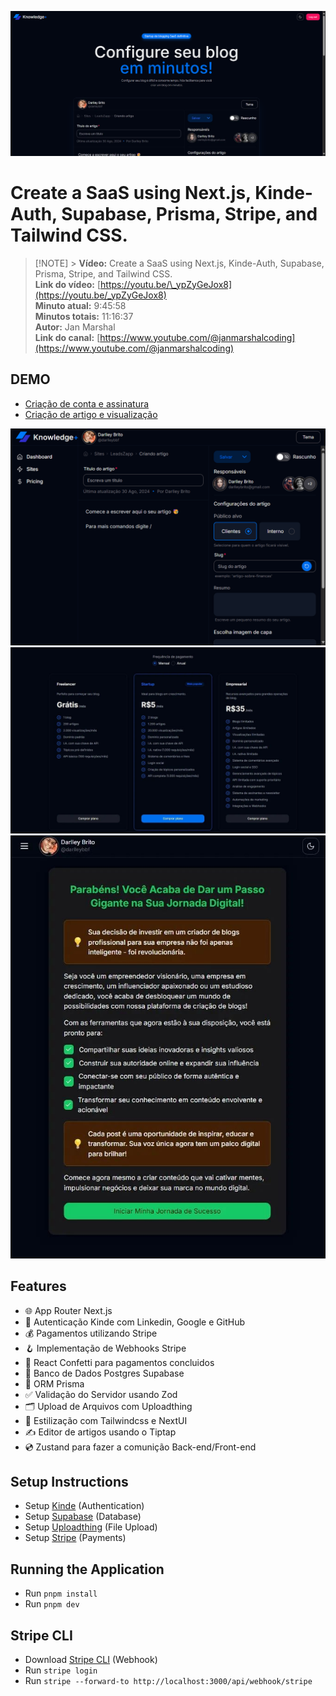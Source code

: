 ![thumbnail](https://github.com/Darlley/knowledge-builder/blob/main/assets/landingpage.png?raw=true)

# Create a SaaS using Next.js, Kinde-Auth, Supabase, Prisma, Stripe, and Tailwind CSS.

> [!NOTE] > **Vídeo:** Create a SaaS using Next.js, Kinde-Auth, Supabase, Prisma, Stripe, and Tailwind CSS.  
> **Link do vídeo:** [https://youtu.be/\_ypZyGeJox8](https://youtu.be/_ypZyGeJox8)  
> **Minuto atual:** 9:45:58  
> **Minutos totais:** 11:16:37  
> **Autor:** Jan Marshal  
> **Link do canal:** [https://www.youtube.com/@janmarshalcoding](https://www.youtube.com/@janmarshalcoding)

## DEMO

- [Criação de conta e assinatura](https://www.loom.com/share/abb0f2a7933941fabc04e77dcbd17283?sid=77a2ecf5-e6a1-47f7-ba06-f7c95bd7477c)
- [Criação de artigo e visualização](https://www.loom.com/share/00a1da96defd434aa0f4c726710103dd?sid=d72db895-8d81-469c-b498-b91d3425dbdb)

![editor](https://github.com/Darlley/knowledge-builder/blob/main/assets/editor.png?raw=true)
![plans](https://github.com/Darlley/knowledge-builder/blob/main/assets/plans.jpeg?raw=true)
![welcome](https://github.com/Darlley/knowledge-builder/blob/main/assets/welcome.jpeg?raw=true)

## Features

- 🌐 App Router Next.js
- 🔐 Autenticação Kinde com Linkedin, Google e GitHub
- 💰 Pagamentos utilizando Stripe
- 🪝 Implementação de Webhooks Stripe
- 🎊 React Confetti para pagamentos concluidos
- 🎲 Banco de Dados Postgres Supabase
- 💨 ORM Prisma
- ✅ Validação do Servidor usando Zod
- 🗂️ Upload de Arquivos com Uploadthing
- 🎨 Estilização com Tailwindcss e NextUI
- ✍️ Editor de artigos usando o Tiptap
- 💿 Zustand para fazer a comunição Back-end/Front-end

## Setup Instructions

- Setup [Kinde](https://docs.kinde.com/developer-tools/sdks/backend/nextjs-sdk/) (Authentication)
- Setup [Supabase](https://supabase.com/docs/guides/getting-started/quickstarts/nextjs) (Database)
- Setup [Uploadthing](https://docs.uploadthing.com/getting-started/appdir) (File Upload)
- Setup [Stripe](https://stripe.com/br) (Payments)

## Running the Application

- Run `pnpm install`
- Run `pnpm dev`

## Stripe CLI

- Download [Stripe CLI](https://docs.stripe.com/stripe-cli) (Webhook)
- Run `stripe login`
- Run `stripe --forward-to http://localhost:3000/api/webhook/stripe`
